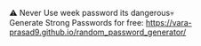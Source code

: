 ⚠️ Never Use week password its dangerous💀<br> 
Generate Strong Passwords for free: https://vara-prasad9.github.io/random_password_generator/
